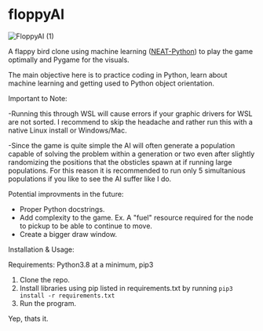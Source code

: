 # floppyAI

![FloppyAI (1)](https://user-images.githubusercontent.com/28866719/198844012-0f64d016-b9d5-4f0e-ab6e-8d8575d2eba6.png)

A flappy bird clone using machine learning ([NEAT-Python](https://link-url-here.org)) to play the game optimally and Pygame for the visuals.

The main objective here is to practice coding in Python, learn about machine learning and getting used to Python object orientation.

Important to Note:

-Running this through WSL will cause errors if your graphic drivers for WSL are not sorted. I recommend to skip the headache and rather run this with a native Linux install or Windows/Mac.

-Since the game is quite simple the AI will often generate a population capable of solving the problem within a generation or two even after slightly randomizing the positions that the obsticles spawn at if running large populations. For this reason it is recommended to run only 5 simultanious populations if you like to see the AI suffer like I do.

Potential improvments in the future:

- Proper Python docstrings.
- Add complexity to the game. Ex. A "fuel" resource required for the node to pickup to be able to continue to move.
- Create a bigger draw window.

Installation & Usage:

Requirements: Python3.8 at a minimum, pip3

1. Clone the repo.
2. Install libraries using pip listed in requirements.txt by running `pip3 install -r requirements.txt`
3. Run the program.

Yep, thats it.


